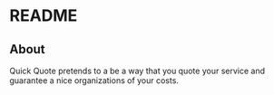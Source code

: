 # README

## About

Quick Quote pretends to a be a way that you quote your service and guarantee a nice organizations of your costs.

